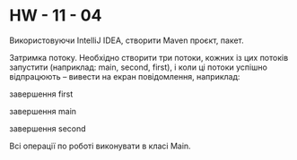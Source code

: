 # HW - 11 - 04
Використовуючи IntelliJ IDEA, створити Maven проєкт, пакет.

Затримка потоку. Необхідно створити три потоки, кожних із цих потоків запустити (наприклад: main, second, first), і коли ці потоки успішно відпрацюють – вивести на екран повідомлення, наприклад:

 завершення first

 завершення main

 завершення second

Всі операції по роботі виконувати в класі Main.
